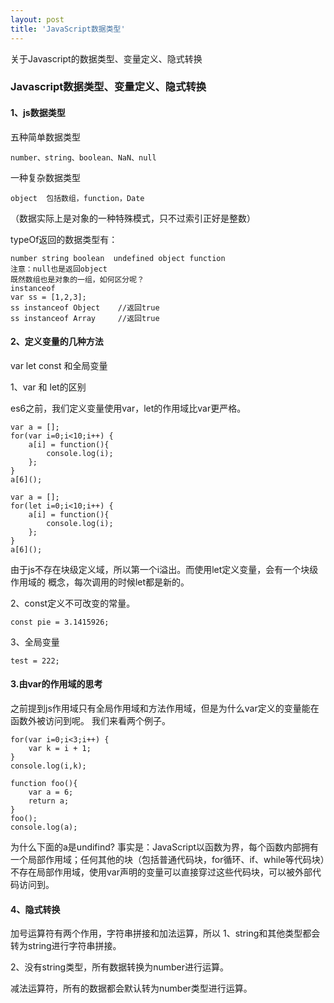 ```yaml
---
layout: post
title: 'JavaScript数据类型'
---
```

关于Javascript的数据类型、变量定义、隐式转换
<!--break-->
### Javascript数据类型、变量定义、隐式转换
#### 1、js数据类型

五种简单数据类型

```
number、string、boolean、NaN、null
```

一种复杂数据类型

```
object  包括数组，function，Date
```

（数据实际上是对象的一种特殊模式，只不过索引正好是整数）

typeOf返回的数据类型有：

```
number string boolean  undefined object function
注意：null也是返回object
既然数组也是对象的一组，如何区分呢？
instanceof 
var ss = [1,2,3];
ss instanceof Object	//返回true
ss instanceof Array		//返回true

```



#### 2、定义变量的几种方法

var let const 和全局变量

1、var 和 let的区别

es6之前，我们定义变量使用var，let的作用域比var更严格。

```
var a = [];
for(var i=0;i<10;i++) { 
    a[i] = function(){
        console.log(i);
    };
} 
a[6]();
```
```
var a = [];
for(let i=0;i<10;i++) { 
    a[i] = function(){
        console.log(i);
    };
} 
a[6]();
```
由于js不存在块级定义域，所以第一个i溢出。而使用let定义变量，会有一个块级作用域的
概念，每次调用的时候let都是新的。

2、const定义不可改变的常量。

```
const pie = 3.1415926;
```

3、全局变量

```
test = 222;
```



#### 3.由var的作用域的思考
之前提到js作用域只有全局作用域和方法作用域，但是为什么var定义的变量能在函数外被访问到呢。
我们来看两个例子。
```
for(var i=0;i<3;i++) { 
	var k = i + 1;
} 
console.log(i,k);
```
```
function foo(){
	var a = 6;
	return a;
}
foo();
console.log(a);
```
为什么下面的a是undifind?
事实是：JavaScript以函数为界，每个函数内部拥有一个局部作用域；任何其他的块（包括普通代码块，for循环、if、while等代码块）不存在局部作用域，使用var声明的变量可以直接穿过这些代码块，可以被外部代码访问到。
#### 4、隐式转换

加号运算符有两个作用，字符串拼接和加法运算，所以
1、string和其他类型都会转为string进行字符串拼接。

2、没有string类型，所有数据转换为number进行运算。

减法运算符，所有的数据都会默认转为number类型进行运算。






